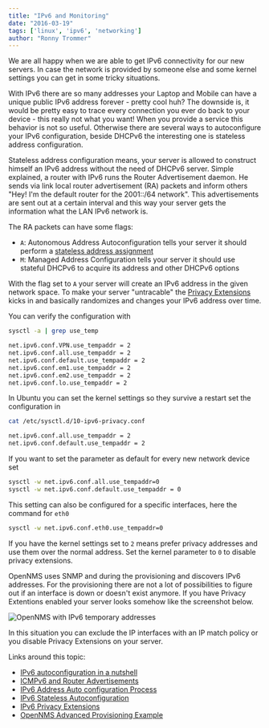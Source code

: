 ```yaml
---
title: "IPv6 and Monitoring"
date: "2016-03-19"
tags: ['linux', 'ipv6', 'networking']
author: "Ronny Trommer"
---
```


We are all happy when we are able to get IPv6 connectivity for our new servers.
In case the network is provided by someone else and some kernel settings you can get in some tricky situations.

With IPv6 there are so many addresses your Laptop and Mobile can have a unique public IPv6 address forever - pretty cool huh?
The downside is, it would be pretty easy to trace every connection you ever do back to your device - this really not what you want!
When you provide a service this behavior is not so useful.
Otherwise there are several ways to autoconfigure your IPv6 configuration, beside DHCPv6 the interesting one is stateless address configuration.

Stateless address configuration means, your server is allowed to construct himself an IPv6 address without the need of DHCPv6 server.
Simple explained, a router with IPv6 runs the Router Advertisement daemon.
He sends via link local router advertisement (RA) packets and inform others "Hey! I'm the default router for the 2001::/64 network".
This advertisements are sent out at a certain interval and this way your server gets the information what the LAN IPv6 network is.

The RA packets can have some flags:

* `A`: Autonomous Address Autoconfiguration tells your server it should perform a [stateless address assignment](http://tools.ietf.org/html/rfc4862)
* `M`: Managed Address Configuration tells your server it should use stateful DHCPv6 to acquire its address and other DHCPv6 options

With the flag set to `A` your server will create an IPv6 address in the given network space.
To make your server "untracable" the [Privacy Extensions](https://tools.ietf.org/html/rfc4941) kicks in and basically randomizes and changes your IPv6 address over time.

You can verify the configuration with

```sh
sysctl -a | grep use_temp

net.ipv6.conf.VPN.use_tempaddr = 2
net.ipv6.conf.all.use_tempaddr = 2
net.ipv6.conf.default.use_tempaddr = 2
net.ipv6.conf.em1.use_tempaddr = 2
net.ipv6.conf.em2.use_tempaddr = 2
net.ipv6.conf.lo.use_tempaddr = 2
```

In Ubuntu you can set the kernel settings so they survive a restart set the configuration in

```sh
cat /etc/sysctl.d/10-ipv6-privacy.conf

net.ipv6.conf.all.use_tempaddr = 2
net.ipv6.conf.default.use_tempaddr = 2
```

If you want to set the parameter as default for every new network device set

```sh
sysctl -w net.ipv6.conf.all.use_tempaddr=0
sysctl -w net.ipv6.conf.default.use_tempaddr = 0
```

This setting can also be configured for a specific interfaces, here the command for `eth0`

```sh
sysctl -w net.ipv6.conf.eth0.use_tempaddr=0
```

If you have the kernel settings set to `2` means prefer privacy addresses and use them over the normal address.
Set the kernel parameter to `0` to disable privacy extensions.

OpenNMS uses SNMP and during the provisioning and discovers IPv6 addresses.
For the provisioning there are not a lot of possibilities to figure out if an interface is down or doesn't exist anymore.
If you have Privacy Extentions enabled your server looks somehow like the screenshot below.

![OpenNMS with IPv6 temporary addresses](/images/ipv6-temporary-address-with-privacy-extensions.png)

In this situation you can exclude the IP interfaces with an IP match policy or you disable Privacy Extensions on your server.

Links around this topic:

* [IPv6 autoconfiguration in a nutshell](http://www.finnie.org/2012/06/10/ipv6-autoconfiguration-in-a-nutshell/)
* [ICMPv6 and Router Advertisements](https://community.infoblox.com/t5/IPv6-Center-of-Excellence/Why-You-Must-Use-ICMPv6-Router-Advertisements-RAs/ba-p/3416)
* [IPv6 Address Auto configuration Process](http://computernetworkingnotes.com/ipv6-features-concepts-and-configurations/install-ipv6.html)
* [IPv6 Stateless Autoconfiguration](https://sites.google.com/site/amitsciscozone/home/important-tips/ipv6/ipv6-stateless-autoconfiguration)
* [IPv6 Privacy Extensions](https://wiki.ubuntuusers.de/IPv6/Privacy_Extensions/)
* [OpenNMS Advanced Provisioning Example](http://docs.opennms.org/opennms/branches/develop/guide-admin/guide-admin.html#_advanced_provisioning_example)
